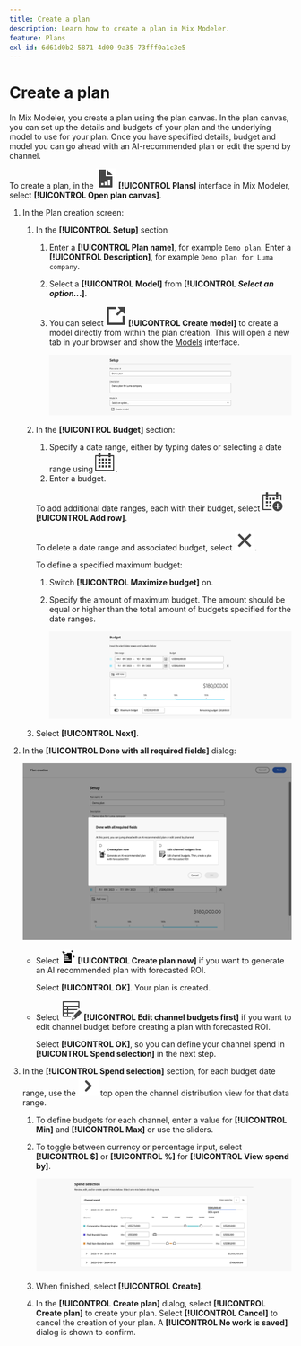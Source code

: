 ```yaml
---
title: Create a plan
description: Learn how to create a plan in Mix Modeler.
feature: Plans
exl-id: 6d61d0b2-5871-4d00-9a35-73fff0a1c3e5
---
```


# Create a plan

In Mix Modeler, you create a plan using the plan canvas. In the plan canvas, you can set up the details and budgets of your plan and the underlying model to use for your plan. Once you have specified details, budget and model you can go ahead with an AI-recommended plan or edit the spend by channel.

To create a plan, in the ![PLan](./help/assets/icons/FileChart.svg) **[!UICONTROL Plans]** interface in Mix Modeler, select **[!UICONTROL Open plan canvas]**.

1. In the Plan creation screen:

    1. In the **[!UICONTROL Setup]** section

        1. Enter a **[!UICONTROL Plan name]**, for example `Demo plan`. Enter a **[!UICONTROL Description]**, for example `Demo plan for Luma company`.
        1. Select a **[!UICONTROL Model]** from **[!UICONTROL _Select an option.._.]**.
        1. You can select ![LinkOut](./help/assets/icons/LinkOut.svg) **[!UICONTROL Create model]** to create a model directly from within the plan creation. This will open a new tab in your browser and show the [Models](../models/overview.md) interface.

           ![Plan Setup](./help/assets/plan-setup.png)

    1. In the **[!UICONTROL Budget]** section:

        1. Specify a date range, either by typing dates or selecting a date range using ![Calendar](./help/assets/icons/Calendar.svg).
        1. Enter a budget.
        
       To add additional date ranges, each with their budget, select ![CalendarAdd](./help/assets/icons/CalendarAdd.svg) **[!UICONTROL Add row]**.
        
       To delete a date range and associated budget, select ![Close](./help/assets/icons/Close.svg).

       To define a specified maximum budget:
       
       1. Switch **[!UICONTROL Maximize budget]** on.
       1. Specify the amount of maximum budget. The amount should be equal or higher than the total amount of budgets specified for the date ranges.

          ![Plan budget](./help/assets/plan-budget.png)

    1. Select **[!UICONTROL Next]**.

1. In the **[!UICONTROL Done with all required fields]** dialog:

    ![Plan Done](./help/assets/plan-done-required-fields.png)

    * Select <img src="./help/assets/icons/NewPlan.svg" width=25/> **[!UICONTROL Create plan now]** if you want to generate an AI recommended plan with forecasted ROI.

      Select **[!UICONTROL OK]**. Your plan is created.


    * Select ![TableEdit](./help/assets/icons/TableEdit.svg) **[!UICONTROL Edit channel budgets first]** if you want to edit channel budget before creating a plan with forecasted ROI.

      Select **[!UICONTROL OK]**, so you can define your channel spend in **[!UICONTROL Spend selection]** in the next step.

    

1. In the **[!UICONTROL Spend selection]** section, for each budget date range, use the ![Chevron](./help/assets/icons/ChevronRight.svg) top open the channel distribution view for that data range.

    1. To define budgets for each channel, enter a value for **[!UICONTROL Min]** and **[!UICONTROL Max]** or use the sliders.

    1. To toggle between currency or percentage input, select **[!UICONTROL $]** or **[!UICONTROL %]** for **[!UICONTROL View spend by]**.

       ![Spend selection](./help/assets/plan-spend-selection.png)

    1. When finished, select **[!UICONTROL Create]**. 

    1. In the **[!UICONTROL Create plan]** dialog, select **[!UICONTROL Create plan]** to create your plan. Select **[!UICONTROL Cancel]** to cancel the creation of your plan. A **[!UICONTROL No work is saved]** dialog is shown to confirm.
